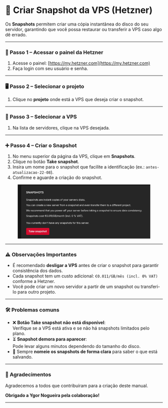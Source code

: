 # 📸 Criar Snapshot da VPS (Hetzner)

Os **Snapshots** permitem criar uma cópia instantânea do disco do seu servidor, garantindo que você possa restaurar ou transferir a VPS caso algo dê errado.

***

### 🔑 Passo 1 – Acessar o painel da Hetzner

1. Acesse o painel: [https://my.hetzner.com](https://my.hetzner.com)
2. Faça login com seu usuário e senha.

***

### 🖥️ Passo 2 – Selecionar o projeto

1. Clique no **projeto** onde está a VPS que deseja criar o snapshot.

***

### 📂 Passo 3 – Selecionar a VPS

1. Na lista de servidores, clique na VPS desejada.

***

### ➕ Passo 4 – Criar o Snapshot

1. No menu superior da página da VPS, clique em **Snapshots**.
2. Clique no botão **Take snapshot**.
3. Insira um nome para o snapshot que facilite a identificação (ex.: `antes-atualizacao-22-08`).
4. Confirme e aguarde a criação do snapshot.

<figure><img src="../.gitbook/assets/image (2) (1) (1) (1) (1).png" alt=""><figcaption></figcaption></figure>

***

### ⚠️ Observações Importantes

* É recomendado **desligar a VPS** antes de criar o snapshot para garantir consistência dos dados.
* Cada snapshot tem um custo adicional: `€0.011/GB/mês (incl. 0% VAT)` conforme a Hetzner.
* Você pode criar um novo servidor a partir de um snapshot ou transferi-lo para outro projeto.

***

### 🛠️ Problemas comuns

* ❌ **Botão Take snapshot não está disponível**:\
  Verifique se a VPS está ativa e se não há snapshots limitados pelo plano.
* ⏳ **Snapshot demora para aparecer**:\
  Pode levar alguns minutos dependendo do tamanho do disco.
* 💾 Sempre **nomeie os snapshots de forma clara** para saber o que está salvando.

***

### 🙏 Agradecimentos

Agradecemos a todos que contribuíram para a criação deste manual.

**Obrigado a Ygor Nogueira pela colaboração!**

***

